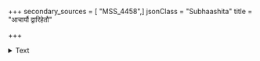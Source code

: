 +++
secondary_sources = [ "MSS_4458",]
jsonClass = "Subhaashita"
title = "आचार्यौ द्वारिहेतौ"

+++

<details><summary>Text</summary>

आचार्यौ द्वारिहेतौ (?) शरकलशभरौ (?) द्रोणभूस्तत्समानो भीष्मस्तातस्य तातो धनुषि न सदृशाः कर्णदुर्योधनाद्याः।  
इत्थं हन्तव्यचिन्ताकुलहृदयतला कौरवाणां पुरस्ताद् दीव्यद्दोःस्तम्भशाली समिति विजयते पाण्डवह् खाण्डवारिः॥
</details>
